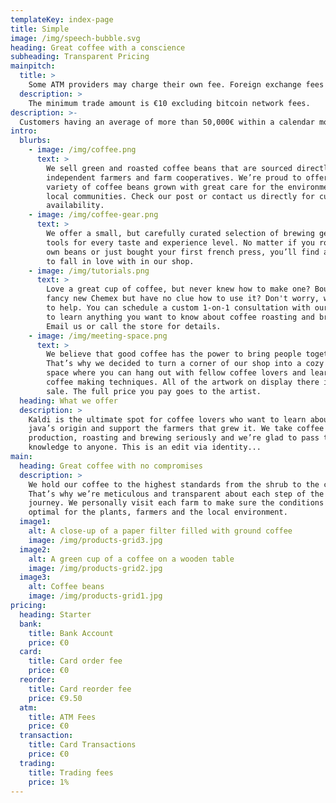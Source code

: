 ```yaml
---
templateKey: index-page
title: Simple
image: /img/speech-bubble.svg
heading: Great coffee with a conscience
subheading: Transparent Pricing
mainpitch:
  title: > 
    Some ATM providers may charge their own fee. Foreign exchange fees might apply when paying in foreign currencies(non-EUR)
  description: >
    The minimum trade amount is €10 excluding bitcoin network fees.
description: >-
  Customers having an average of more than 50,000€ within a calendar month on their bank account are charged the current deposit facility rate set by the European Central Bank. The fee only applies in times of negative rate
intro:
  blurbs:
    - image: /img/coffee.png
      text: >
        We sell green and roasted coffee beans that are sourced directly from
        independent farmers and farm cooperatives. We’re proud to offer a
        variety of coffee beans grown with great care for the environment and
        local communities. Check our post or contact us directly for current
        availability.
    - image: /img/coffee-gear.png
      text: >
        We offer a small, but carefully curated selection of brewing gear and
        tools for every taste and experience level. No matter if you roast your
        own beans or just bought your first french press, you’ll find a gadget
        to fall in love with in our shop.
    - image: /img/tutorials.png
      text: >
        Love a great cup of coffee, but never knew how to make one? Bought a
        fancy new Chemex but have no clue how to use it? Don't worry, we’re here
        to help. You can schedule a custom 1-on-1 consultation with our baristas
        to learn anything you want to know about coffee roasting and brewing.
        Email us or call the store for details.
    - image: /img/meeting-space.png
      text: >
        We believe that good coffee has the power to bring people together.
        That’s why we decided to turn a corner of our shop into a cozy meeting
        space where you can hang out with fellow coffee lovers and learn about
        coffee making techniques. All of the artwork on display there is for
        sale. The full price you pay goes to the artist.
  heading: What we offer
  description: >
    Kaldi is the ultimate spot for coffee lovers who want to learn about their
    java’s origin and support the farmers that grew it. We take coffee
    production, roasting and brewing seriously and we’re glad to pass that
    knowledge to anyone. This is an edit via identity...
main:
  heading: Great coffee with no compromises
  description: >
    We hold our coffee to the highest standards from the shrub to the cup.
    That’s why we’re meticulous and transparent about each step of the coffee’s
    journey. We personally visit each farm to make sure the conditions are
    optimal for the plants, farmers and the local environment.
  image1:
    alt: A close-up of a paper filter filled with ground coffee
    image: /img/products-grid3.jpg
  image2:
    alt: A green cup of a coffee on a wooden table
    image: /img/products-grid2.jpg
  image3:
    alt: Coffee beans
    image: /img/products-grid1.jpg
pricing:
  heading: Starter
  bank:
    title: Bank Account
    price: €0
  card:
    title: Card order fee
    price: €0
  reorder:
    title: Card reorder fee
    price: €9.50
  atm:
    title: ATM Fees
    price: €0
  transaction:
    title: Card Transactions
    price: €0
  trading:
    title: Trading fees
    price: 1%    
---
```

